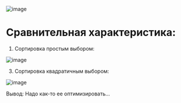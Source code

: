 ![image](https://github.com/user-attachments/assets/825e46d8-bee7-44fa-9c19-97003a50bab7)

# Сравнительная характеристика:
1) Сортировка простым выбором:

![image](https://github.com/user-attachments/assets/c75db2b5-4026-4497-9f5f-79a209b99c05)

3) Сортировка квадратичным выбором:

![image](https://github.com/user-attachments/assets/15f99240-b526-4a6c-9950-91c1a92e2f48)


Вывод:
Надо как-то ее оптимизировать...
